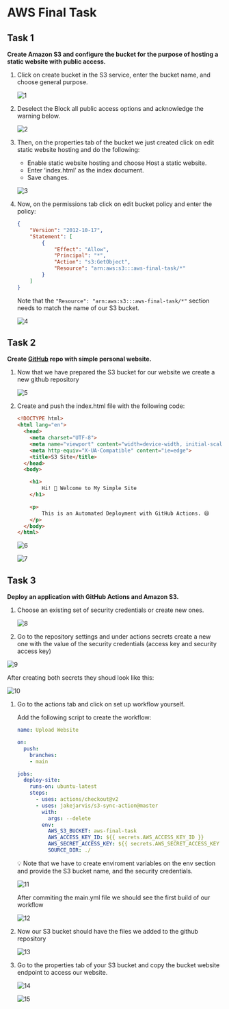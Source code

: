 # AWS Final Task

## Task 1

**Create Amazon S3 and configure the bucket for the purpose of hosting a static website with public access.**

1. Click on create bucket in the S3 service, enter the bucket name, and choose general purpose.
    
   ![1](https://github.com/user-attachments/assets/3f55483d-a3cd-4068-a926-bc680a4d6fe6)

    
3. Deselect the Block all public access options and acknowledge the warning below.
    
    ![2](https://github.com/user-attachments/assets/e4fc38fc-cad4-4b84-9bfb-19cb97246c85)

    
4. Then, on the properties tab of the bucket we just created click on edit static website hosting and do the following:
    - Enable static website hosting and choose Host a static website.
    - Enter ‘index.html’ as the index document.
    - Save changes.
    
    ![3](https://github.com/user-attachments/assets/acfc2f56-e1a5-4284-8050-67109ff3939d)

5. Now, on the permissions tab click on edit bucket policy and enter the policy:
    
    ```json
    {
        "Version": "2012-10-17",
        "Statement": [
            {
                "Effect": "Allow",
                "Principal": "*",
                "Action": "s3:GetObject",
                "Resource": "arn:aws:s3:::aws-final-task/*"
            }
        ]
    }
    ```
    
    Note that the  `"Resource": "arn:aws:s3:::aws-final-task/*"` section needs to match the name of our S3 bucket.
    
    ![4](https://github.com/user-attachments/assets/050b7a49-b60c-4c00-9e7b-3ab5de83e0aa)


## Task 2

**Create [GitHub](https://github.com/) repo with simple personal website.**

1. Now that we have prepared the S3 bucket for our website we create a new github repository

    ![5](https://github.com/user-attachments/assets/c2a179a5-3d2f-4a26-9ea1-4386f90b8095)
 
    
2. Create and push the index.html file with the following code:
    
    ```html
    <!DOCTYPE html>
    <html lang="en">
      <head>
        <meta charset="UTF-8">
        <meta name="viewport" content="width=device-width, initial-scale=1.0">
        <meta http-equiv="X-UA-Compatible" content="ie=edge">
        <title>S3 Site</title>
      </head>
      <body>
    
        <h1>
            Hi! 👋 Welcome to My Simple Site
        </h1>
    
        <p>
            This is an Automated Deployment with GitHub Actions. 😄
        </p> 
      </body>
    </html>
    ```
    
    ![6](https://github.com/user-attachments/assets/076607ec-8a62-4a2a-928b-af7466036898)

    
    ![7](https://github.com/user-attachments/assets/fdfb496c-a359-4f1f-a95a-5800cbbd0d81)

    

## Task 3

**Deploy an application with GitHub Actions and Amazon S3.**

1. Choose an existing set of security credentials or create new ones.
    
    ![8](https://github.com/user-attachments/assets/8d62fcfb-c1a6-4c22-bf23-1130b2aec88a)


2. Go to the repository settings and under actions secrets create a new one with the value of the security credentials (access key and security access key)

  ![9](https://github.com/user-attachments/assets/84c947f4-ece1-41c6-b571-623151d7c64d)


After creating both secrets they shoud look like this:

  ![10](https://github.com/user-attachments/assets/78bc9b48-ab75-4e58-b0af-24fd342ca96e)


1. Go to the actions tab and click on set up workflow yourself.
    
    Add the following script to create the workflow:
    
    ```yaml
    name: Upload Website
    
    on:
      push:
        branches:
        - main
    
    jobs:
      deploy-site:
        runs-on: ubuntu-latest
        steps:
          - uses: actions/checkout@v2
          - uses: jakejarvis/s3-sync-action@master
            with:
              args: --delete
            env:
              AWS_S3_BUCKET: aws-final-task
              AWS_ACCESS_KEY_ID: ${{ secrets.AWS_ACCESS_KEY_ID }}
              AWS_SECRET_ACCESS_KEY: ${{ secrets.AWS_SECRET_ACCESS_KEY }}
              SOURCE_DIR: ./
    ```
    
    <aside>
    💡 Note that we have to create enviroment variables on the env section and provide the S3 bucket name, and the security credentials.
    
    </aside>
    
    ![11](https://github.com/user-attachments/assets/4470059c-d2de-4f82-9e26-ac2d8ce08572)

    
    After commiting the main.yml file we should see the first build of our workflow
    
    ![12](https://github.com/user-attachments/assets/97b2c637-0d60-49f1-a1dd-63087c873058)

    
2. Now our S3 bucket should have the files we added to the github repository
    
    ![13](https://github.com/user-attachments/assets/d1c246b3-de4b-4bad-be6c-e43d0952d622)

    
3. Go to the properties tab of your S3 bucket and copy the bucket website endpoint to access our website.
    
    ![14](https://github.com/user-attachments/assets/bea884ff-51aa-420c-a5dd-d997dbf7fb88)


    ![15](https://github.com/user-attachments/assets/92ae9e14-53c6-4a5a-af58-31322977fea7)

    
